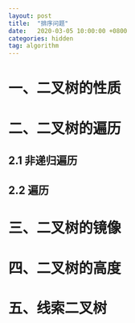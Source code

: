 ```yaml
---
layout: post
title:  "排序问题"
date:   2020-03-05 10:00:00 +0800
categories: hidden
tag: algorithm
---
```


# 一、二叉树的性质

# 二、二叉树的遍历

## 2.1 非递归遍历

## 2.2 遍历


# 三、二叉树的镜像

# 四、二叉树的高度

# 五、线索二叉树

